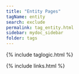 ```yaml
---
title: "Entity Pages"
tagName: entity
search: exclude
permalink: tag_entity.html
sidebar: mydoc_sidebar
folder: tags
---
```

{% include taglogic.html %}

{% include links.html %}
